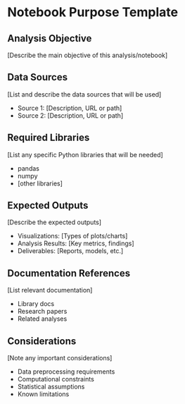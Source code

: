 # Notebook Purpose Template

## Analysis Objective

[Describe the main objective of this analysis/notebook]

## Data Sources

[List and describe the data sources that will be used]
- Source 1: [Description, URL or path]
- Source 2: [Description, URL or path]

## Required Libraries

[List any specific Python libraries that will be needed]
- pandas
- numpy
- [other libraries]

## Expected Outputs

[Describe the expected outputs]
- Visualizations: [Types of plots/charts]
- Analysis Results: [Key metrics, findings]
- Deliverables: [Reports, models, etc.]

## Documentation References

[List relevant documentation]
- Library docs
- Research papers
- Related analyses

## Considerations

[Note any important considerations]
- Data preprocessing requirements
- Computational constraints
- Statistical assumptions
- Known limitations
